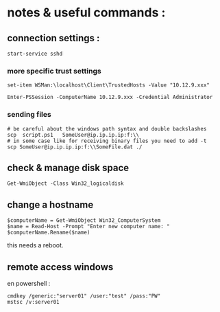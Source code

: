 # notes & useful commands :

## connection settings : 

```
start-service sshd
```

### more specific trust settings

```
set-item WSMan:\localhost\Client\TrustedHosts -Value "10.12.9.xxx"

Enter-PSSession -ComputerName 10.12.9.xxx -Credential Administrator
```

### sending files

```
# be careful about the windows path syntax and double backslashes
scp  script.ps1   SomeUser@ip.ip.ip.ip:f:\\
# in some case like for receiving binary files you need to add -t
scp SomeUser@ip.ip.ip.ip:f:\\SomeFile.dat ./
```

## check & manage disk space 

```
Get-WmiObject -Class Win32_logicaldisk
```

## change a hostname

```
$computerName = Get-WmiObject Win32_ComputerSystem
$name = Read-Host -Prompt "Enter new computer name: "
$computerName.Rename($name)
```

this needs a reboot.


## remote access windows

en powershell : 

```
cmdkey /generic:"server01" /user:"test" /pass:"PW"
mstsc /v:server01 
```

